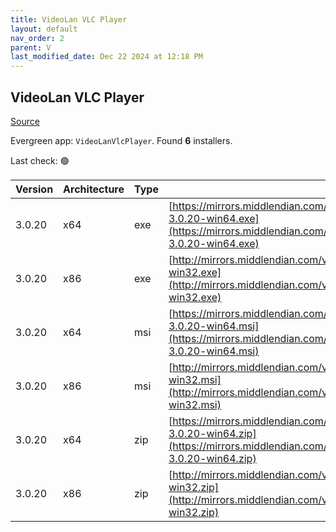 ```yaml
---
title: VideoLan VLC Player 
layout: default
nav_order: 2
parent: V
last_modified_date: Dec 22 2024 at 12:18 PM
---
```


## VideoLan VLC Player 

[Source](https://www.videolan.org/vlc/)

Evergreen app: `VideoLanVlcPlayer`. Found **6** installers.

Last check: 🟢

| Version | Architecture | Type | URI                                                                                                                                                                                  |
| ------- | ------------ | ---- | ------------------------------------------------------------------------------------------------------------------------------------------------------------------------------------ |
| 3.0.20  | x64          | exe  | [https://mirrors.middlendian.com/sites/videolan.org/vlc/3.0.20/win64/vlc-3.0.20-win64.exe](https://mirrors.middlendian.com/sites/videolan.org/vlc/3.0.20/win64/vlc-3.0.20-win64.exe) |
| 3.0.20  | x86          | exe  | [http://mirrors.middlendian.com/videolan/vlc/3.0.20/win32/vlc-3.0.20-win32.exe](http://mirrors.middlendian.com/videolan/vlc/3.0.20/win32/vlc-3.0.20-win32.exe)                       |
| 3.0.20  | x64          | msi  | [https://mirrors.middlendian.com/sites/videolan.org/vlc/3.0.20/win64/vlc-3.0.20-win64.msi](https://mirrors.middlendian.com/sites/videolan.org/vlc/3.0.20/win64/vlc-3.0.20-win64.msi) |
| 3.0.20  | x86          | msi  | [http://mirrors.middlendian.com/videolan/vlc/3.0.20/win32/vlc-3.0.20-win32.msi](http://mirrors.middlendian.com/videolan/vlc/3.0.20/win32/vlc-3.0.20-win32.msi)                       |
| 3.0.20  | x64          | zip  | [https://mirrors.middlendian.com/sites/videolan.org/vlc/3.0.20/win64/vlc-3.0.20-win64.zip](https://mirrors.middlendian.com/sites/videolan.org/vlc/3.0.20/win64/vlc-3.0.20-win64.zip) |
| 3.0.20  | x86          | zip  | [http://mirrors.middlendian.com/videolan/vlc/3.0.20/win32/vlc-3.0.20-win32.zip](http://mirrors.middlendian.com/videolan/vlc/3.0.20/win32/vlc-3.0.20-win32.zip)                       |
